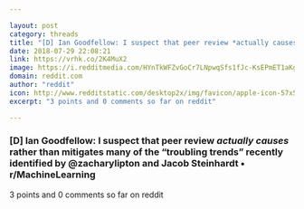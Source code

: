 ```yaml
---

layout: post
category: threads
title: "[D] Ian Goodfellow: I suspect that peer review *actually causes* rather than mitigates many of the “troubling trends” recently identified by @zacharylipton and Jacob Steinhardt"
date: 2018-07-29 22:08:21
link: https://vrhk.co/2K4MuX2
image: https://i.redditmedia.com/HYnTkWFZvGoCr7LNpwqSfs1fJc-KsEPmET1aKgfotxs.jpg?w=320&s=aec8968f3f97ebc572a6c7803dba60b2
domain: reddit.com
author: "reddit"
icon: http://www.redditstatic.com/desktop2x/img/favicon/apple-icon-57x57.png
excerpt: "3 points and 0 comments so far on reddit"

---
```


### [D] Ian Goodfellow: I suspect that peer review *actually causes* rather than mitigates many of the “troubling trends” recently identified by @zacharylipton and Jacob Steinhardt • r/MachineLearning

3 points and 0 comments so far on reddit